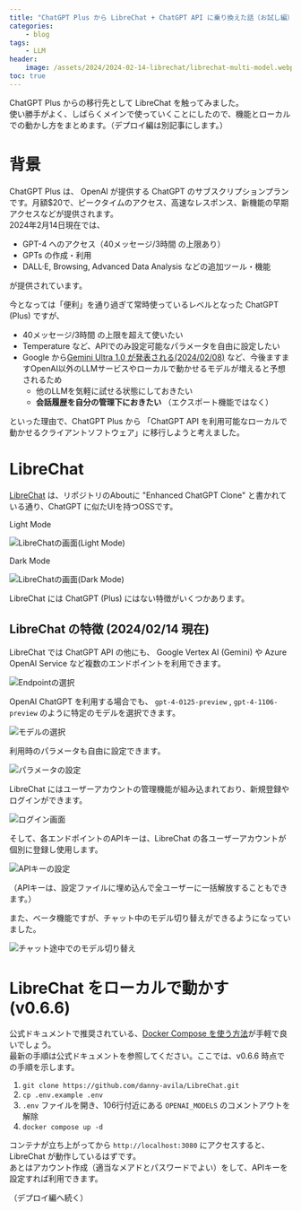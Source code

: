 ```yaml
---
title: "ChatGPT Plus から LibreChat + ChatGPT API に乗り換えた話（お試し編）"
categories:
    - blog
tags:
    - LLM
header:
    image: /assets/2024/2024-02-14-librechat/librechat-multi-model.webp
toc: true
---
```


ChatGPT Plus からの移行先として LibreChat を触ってみました。  
使い勝手がよく、しばらくメインで使っていくことにしたので、機能とローカルでの動かし方をまとめます。（デプロイ編は別記事にします。）

# 背景

ChatGPT Plus は、 OpenAI が提供する ChatGPT のサブスクリプションプランです。月額$20で、ピークタイムのアクセス、高速なレスポンス、新機能の早期アクセスなどが提供されます。  
2024年2月14日現在では、

* GPT-4 へのアクセス（40メッセージ/3時間 の上限あり）
* GPTs の作成・利用
* DALL·E, Browsing, Advanced Data Analysis などの追加ツール・機能

が提供されています。

今となっては「便利」を通り過ぎて常時使っているレベルとなった ChatGPT (Plus) ですが、

* 40メッセージ/3時間 の上限を超えて使いたい
* Temperature など、APIでのみ設定可能なパラメータを自由に設定したい
* Google から[Gemini Ultra 1.0 が発表される(2024/02/08)](https://japan.googleblog.com/2024/02/bard-gemini-ultra-10-gemini.html) など、今後ますますOpenAI以外のLLMサービスやローカルで動かせるモデルが増えると予想されるため
  * 他のLLMを気軽に試せる状態にしておきたい
  * **会話履歴を自分の管理下におきたい** （エクスポート機能ではなく）

といった理由で、ChatGPT Plus から 「ChatGPT API を利用可能なローカルで動かせるクライアントソフトウェア」に移行しようと考えました。

# LibreChat

[LibreChat](https://github.com/danny-avila/LibreChat) は、リポジトリのAboutに "Enhanced ChatGPT Clone" と書かれている通り、ChatGPT に似たUIを持つOSSです。

Light Mode

![LibreChatの画面(Light Mode)](/assets/2024/2024-02-14-librechat/librechat-light.webp)

Dark Mode

![LibreChatの画面(Dark Mode)](/assets/2024/2024-02-14-librechat/librechat-dark.webp)

LibreChat には ChatGPT (Plus) にはない特徴がいくつかあります。

## LibreChat の特徴 (2024/02/14 現在)

LibreChat では ChatGPT API の他にも、 Google Vertex AI (Gemini) や Azure OpenAI Service など複数のエンドポイントを利用できます。

![Endpointの選択](/assets/2024/2024-02-14-librechat/librechat-endpoints.webp)

OpenAI ChatGPT を利用する場合でも、 `gpt-4-0125-preview` , `gpt-4-1106-preview` のように特定のモデルを選択できます。

![モデルの選択](/assets/2024/2024-02-14-librechat/librechat-openai-models.webp)

利用時のパラメータも自由に設定できます。

![パラメータの設定](/assets/2024/2024-02-14-librechat/librechat-param-config.webp)

LibreChat にはユーザーアカウントの管理機能が組み込まれており、新規登録やログインができます。

![ログイン画面](/assets/2024/2024-02-14-librechat/librechat-login.webp)

そして、各エンドポイントのAPIキーは、LibreChat の各ユーザーアカウントが個別に登録し使用します。

![APIキーの設定](/assets/2024/2024-02-14-librechat/librechat-api-key-input.webp)

（APIキーは、設定ファイルに埋め込んで全ユーザーに一括解放することもできます。）

また、ベータ機能ですが、チャット中のモデル切り替えができるようになっていました。

![チャット途中でのモデル切り替え](/assets/2024/2024-02-14-librechat/librechat-multi-model.webp)

# LibreChat をローカルで動かす (v0.6.6)

公式ドキュメントで推奨されている、[Docker Compose を使う方法](https://docs.librechat.ai/install/installation/docker_compose_install.html)が手軽で良いでしょう。  
最新の手順は公式ドキュメントを参照してください。ここでは、v0.6.6 時点での手順を示します。

1. `git clone https://github.com/danny-avila/LibreChat.git`
1. `cp .env.example .env`
1. `.env` ファイルを開き、106行付近にある `OPENAI_MODELS` のコメントアウトを解除
1. `docker compose up -d`

コンテナが立ち上がってから `http://localhost:3080` にアクセスすると、LibreChat が動作しているはずです。  
あとはアカウント作成（適当なメアドとパスワードでよい）をして、APIキーを設定すれば利用できます。

（デプロイ編へ続く）
